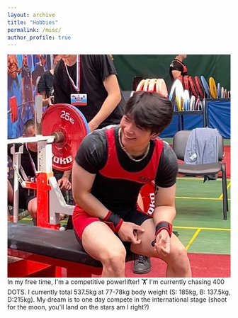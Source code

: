 ```yaml
---
layout: archive
title: "Hobbies"
permalink: /misc/
author_profile: true
---
```


<img style="float: right;" src="/images/pwl.jpeg">
In my free time, I'm a competitive powerlifter! 🏋️  I'm currently chasing 400 DOTS. I currently total 537.5kg at 77-78kg body weight (S: 185kg, B: 137.5kg, D:215kg). My dream is to one day compete in the international stage (shoot for the moon, you'll land on the stars am I right?)